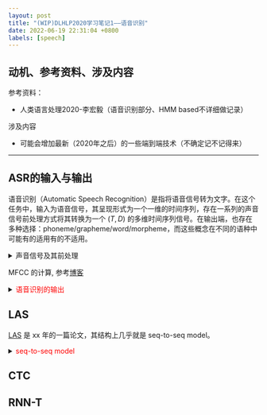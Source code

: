 ```yaml
---
layout: post
title: "(WIP)DLHLP2020学习笔记1——语音识别"
date: 2022-06-19 22:31:04 +0800
labels: [speech]
---
```


<style>
hidden_block{
    color:red;
}
</style>

## 动机、参考资料、涉及内容

参考资料：

- 人类语言处理2020-李宏毅（语音识别部分、HMM based不详细做记录）

涉及内容

- 可能会增加最新（2020年之后）的一些端到端技术（不确定记不记得来）

---

## ASR的输入与输出
语音识别（Automatic Speech Recognition）是指将语音信号转为文字。在这个任务中，输入为语音信号，其呈现形式为一个一维的时间序列，存在一系列的声音信号前处理方式将其转换为一个 $(T, D)$ 的多维时间序列信号。在输出端，也存在多种选择：phoneme/grapheme/word/morpheme，而这些概念在不同的语种中可能有的适用有的不适用。

<details>
<summary>
声音信号及其前处理

MFCC 的计算, 参考[博客](https://haythamfayek.com/2016/04/21/speech-processing-for-machine-learning.html)
</summary>
</details>


<details>
<summary>
<hidden_block>
语音识别的输出
</hidden_block>
</summary>
<h3>Part 1：端到端语音识别</h3>

<h3>Part 2：基于HMM的方法</h3>
</details>


## LAS

[LAS]() 是 xx 年的一篇论文，其结构上几乎就是 seq-to-seq model。


<details>
<summary>
<hidden_block>
seq-to-seq model
</hidden_block>
</summary>
举一个用 seq-to-seq 模型做翻译模型的例子：任务为将 A 语言翻译为 B 语言，以下用大写字母表示 A 语言的 token，用小写字母表示 B 语言的 token

假定词表分别为：${A_1,...,A_m,<BOS_A>,<EOS_A>}$，${B_1,...,B_n,<BOS_B>,<EOS_B>}$，现在有一个输入序列为：$(A_3, A_100, A_1)$，期望得到输出序列。具体计算过程为：

首先将


demo：

假定 A 语言的词表为大写字母A-F，B 语言为小写字母a-f。真实的翻译规则为：

- 若带翻译句子首尾两个字符为同一个字符，则翻译过程将此字符忽略，且此过程往复进行
- 给定如下词表具有对应关系
```
AB -> bc
...
DE -> ef
A -> a
...
F -> f
```
- 若出现如下词表则发生倒装
```
BC
DE
```
- 其余情况均按大小写对应关系进行翻译




</details>

## CTC



## RNN-T